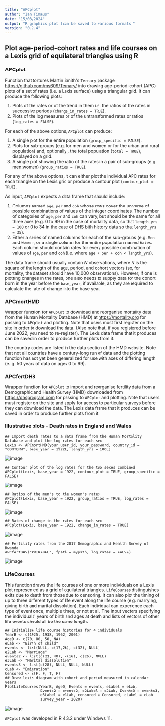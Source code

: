 ```yaml
---
title: "APCplot"
author: "Ian Timæus"
date: "15/03/2024"
output: "R graphics plot (can be saved to various formats)"
version: "0.2.4"
---
```


## Plot age-period-cohort rates and life courses on a Lexis grid of equilateral triangles using R

### APCplot
Function that tortures Martin Smith's `Ternary` package <https://github.com/ms609/Ternary/> into drawing age-period-cohort (APC) plots of a set of rates (i.e. a Lexis surface) using a triangular grid. It can produce the following plots:
1. Plots of the rates or of the trend in them i.e. the ratios of the rates in successive periods (`change_in_rates = TRUE`).
2. Plots of the log measures or of the untransformed rates or ratios (`log_rates = FALSE`).

For each of the above options, `APCplot` can produce:
1. A single plot for the entire population (`group_specific = FALSE`).
2. Plots for sub-groups (e.g. for men and women or for the urban and rural population) and, optionally , the total population (`total = TRUE`), displayed on a grid.
3. A single plot showing the ratio of the rates in a pair of sub-groups (e.g. men:women) (`group_ratios = TRUE`).

For any of the above options, it can either plot the individual APC rates for each triangle on the Lexis grid or produce a contour plot (`contour_plot = TRUE`).

As input, `APCplot` expects a data frame that should include:
1. Columns named `age`, `per` and `coh` whose rows cover the universe of possible combinations of values of the integer coordinates. The number of categories of `age`, `per` and `coh` can vary, but should be the same for all three axes (e.g. 0 to 99 in the case of mortality data, so that `length_yrs = 100` or 0 to 34 in the case of DHS bith history data so that `length_yrs = 35`).
2. Either a series of named columns for each of the sub-groups (e.g. `Men` and `Women`), or a single column for the entire population named `Rates`. Each column should contain rates for every possible combination of values of `age`, `per` and `coh` (i.e. where `age + per + coh < length_yrs`).

The data frame should usually contain *N* observations, where *N* is the square of the length of the age, period, and cohort vectors (so, for mortality, the dataset should have 10,000 observations). However, if one is plotting changes in the rates, one also needs to supply data for the cohort born in the year before the `base_year`, if available, as they are required to calculate the rate of change into the base year.

### APCmortHMD
Wrapper function for `APCplot` to download and reorganise mortality data from the Human Mortality Database (HMD) at <https://mortality.org> for passing to `APCplot` and plotting. Note that users must first register on the site in order to download the data. (Also note that, if you registered before June 2022, you need to re-register). The Lexis data frame that it produces can be saved in order to produce further plots from it.

The country codes are listed in the data section of the HMD website. Note that not all countries have a century-long run of data and the plotting function has not yet been generalized for use with axes of differing length (e. g. 50 years of data on ages 0 to 99).

### APCfertDHS
Wrapper function for `APCplot` to import and reorganise fertility data from a Demographic and Health Survey (HMD) downloaded from <https://dhsprogram.com> for passing to `APCplot` and plotting.  Note that users must register on the site and apply for access to particular surveys before they can download the data. The Lexis data frame that it produces can be saved in order to produce further plots from it.

### Illustrative plots - Death rates in England and Wales
```
## Import death rates to a data frame from the Human Mortality Database and plot the log rates for each sex
Lexis <- APCmortHMD(your_user_id, your_password, country_id = "GBRTENW", base_year = 1922L, length_yrs = 100L)
```
![image](https://github.com/BugBunny/APCplot/assets/10499045/f5a3b785-010e-4648-b759-5e1d86308de4)

```
## Contour plot of the log rates for the two sexes combined
APCplot(Lexis, base_year = 1922, contour_plot = TRUE, group_specific = FALSE)
```
![image](https://github.com/BugBunny/APCplot/assets/10499045/bdcdef6d-3d23-4fa0-a8c0-de039279a610)

```
## Ratios of the men's to the women's rates
APCplot(Lexis, base_year = 1922, group_ratios = TRUE, log_rates = FALSE)
```
![image](https://github.com/BugBunny/APCplot/assets/10499045/f1318902-f2dc-49b2-9e48-7f05e5e96ccc)

```
## Rates of change in the rates for each sex
APCplot(Lexis, base_year = 1922, change_in_rates = TRUE)
```
![image](https://github.com/BugBunny/APCplot/assets/10499045/69bc5076-553a-4dad-b277-c977894eed8f)

```
## Fertility rates from the 2017 Demographic and Health Survey of Rwanda
APCfertDHS("RWIR70FL", fpath = mypath, log_rates = FALSE)
```
![image](https://github.com/BugBunny/APCplot/assets/10499045/03f9452a-33ee-4dce-9ea4-f8df480e1120)



### LifeCourses
This function draws the life courses of one or more individuals on a Lexis plot represented as a grid of equilateral triangles. `LifeCourses` distinguishes exits due to death from those due to censoring. It can also plot the timing of up to three different types of life event along the life course (e.g. marrying, giving birth and marital dissolution). Each individual can experience each type of event once, multiple times, or not at all. The input vectors specifying the individuals' years of birth and ages at death and lists of vectors of other life events should all be the same length.
```
## Initialise life course histories for 4 individuals
YearB <- c(1925, 1938, 1962, 2001)
AgeD <- c(70, 80, 50, NA)
eLab <- "Birth of child"
events <- list(NULL, c(17,26), c(32), NULL)
e2Lab <- "Marriage"
events2 <- list(c(22, 40), c(16), c(25), NULL)
e3Lab <- "Marital dissolution"
events3 <- list(c(28), NULL, NULL, NULL)
cLab <- "Emigration"
Censored <- c(F, F, T, F)
## Draw lexis diagram with cohort and period measured in calendar years
PlotLifeCourses(YearB, AgeD, Events = events, eLabel = eLab,  
                Events2 = events2, e2Label = e2Lab, Events3 = events3, 
                e3Label = e3Lab, censored = Censored, cLabel = cLab
                survey_year = 2020)
```
![image](https://github.com/BugBunny/APCplot/assets/10499045/0edbb56f-69bb-4c89-a270-ff94d0ab77fa)



`APCplot` was developed in R 4.3.2 under Windows 11.
